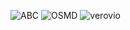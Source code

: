 <style>
.reveal section#desired3 img{
    margin: 0;
    border: 0;
    height: 210px;
}
</style>

![ABC](e-o/desiredabcweb.svg)
![OSMD](e-o/desiredosmd.svg)
![verovio](e-o/desiredverovio.svg)
